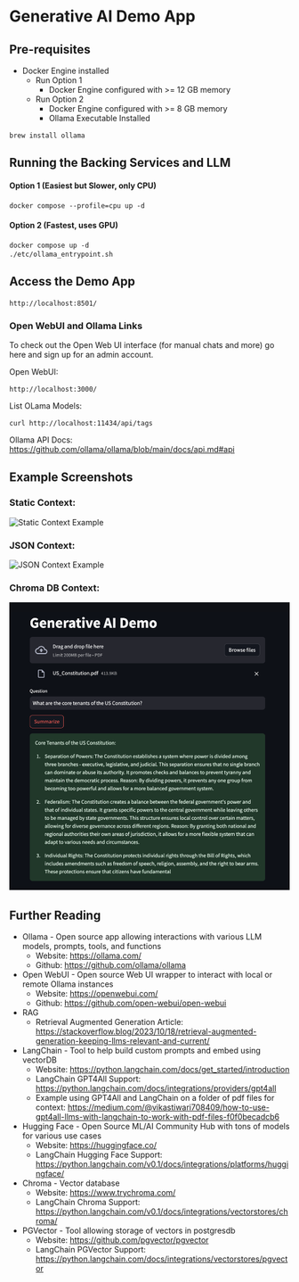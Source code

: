 # Generative AI Demo App

## Pre-requisites

* Docker Engine installed
  * Run Option 1
      * Docker Engine configured with >= 12 GB memory
  * Run Option 2
      * Docker Engine configured with >= 8 GB memory
      * Ollama Executable Installed
```
brew install ollama
```

## Running the Backing Services and LLM

#### Option 1 (Easiest but Slower, only CPU)

```
docker compose --profile=cpu up -d
```

#### Option 2 (Fastest, uses GPU)
```
docker compose up -d
./etc/ollama_entrypoint.sh
```

## Access the Demo App

```
http://localhost:8501/
```

### Open WebUI and Ollama Links

To check out the Open Web UI interface (for manual chats and more) go here and sign up for an admin account.

Open WebUI:

```
http://localhost:3000/
```

List OLama Models:

```
curl http://localhost:11434/api/tags
```

Ollama API Docs: https://github.com/ollama/ollama/blob/main/docs/api.md#api

## Example Screenshots

### Static Context:

![Static Context Example](/etc/Static_Context_Example.png)

### JSON Context:

![JSON Context Example](/etc/JSON_Context_Example.png)

### Chroma DB Context:

![Chroma_DB_Example](/etc/Chroma_PDF_Example.png)

## Further Reading

- Ollama - Open source app allowing interactions with various LLM models, prompts, tools, and functions
  - Website: https://ollama.com/
  - Github: https://github.com/ollama/ollama
- Open WebUI - Open source Web UI wrapper to interact with local or remote Ollama instances
  - Website: https://openwebui.com/
  - Github: https://github.com/open-webui/open-webui
- RAG
  - Retrieval Augmented Generation Article: https://stackoverflow.blog/2023/10/18/retrieval-augmented-generation-keeping-llms-relevant-and-current/
- LangChain - Tool to help build custom prompts and embed using vectorDB
  - Website: https://python.langchain.com/docs/get_started/introduction
  - LangChain GPT4All Support: https://python.langchain.com/docs/integrations/providers/gpt4all
  - Example using GPT4All and LangChain on a folder of pdf files for context: https://medium.com/@vikastiwari708409/how-to-use-gpt4all-llms-with-langchain-to-work-with-pdf-files-f0f0becadcb6
- Hugging Face - Open Source ML/AI Community Hub with tons of models for various use cases
  - Website: https://huggingface.co/
  - LangChain Hugging Face Support: https://python.langchain.com/v0.1/docs/integrations/platforms/huggingface/
- Chroma - Vector database
  - Website: https://www.trychroma.com/
  - LangChain Chroma Support: https://python.langchain.com/v0.1/docs/integrations/vectorstores/chroma/
- PGVector - Tool allowing storage of vectors in postgresdb
  - Website: https://github.com/pgvector/pgvector
  - LangChain PGVector Support: https://python.langchain.com/docs/integrations/vectorstores/pgvector
